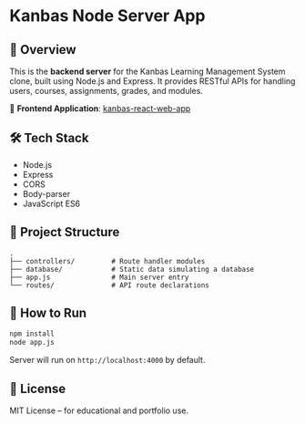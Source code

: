 # Kanbas Node Server App

## 📘 Overview

This is the **backend server** for the Kanbas Learning Management System clone, built using Node.js and Express. It provides RESTful APIs for handling users, courses, assignments, grades, and modules.

🔗 **Frontend Application**: [kanbas-react-web-app](https://github.com/zhanpengtong/kanbas-react-web-app)

## 🛠️ Tech Stack

- Node.js
- Express
- CORS
- Body-parser
- JavaScript ES6

## 📁 Project Structure

```
.
├── controllers/         # Route handler modules
├── database/            # Static data simulating a database
├── app.js               # Main server entry
└── routes/              # API route declarations
```

## 🧪 How to Run

```bash
npm install
node app.js
```

Server will run on `http://localhost:4000` by default.

## 📄 License

MIT License – for educational and portfolio use.
